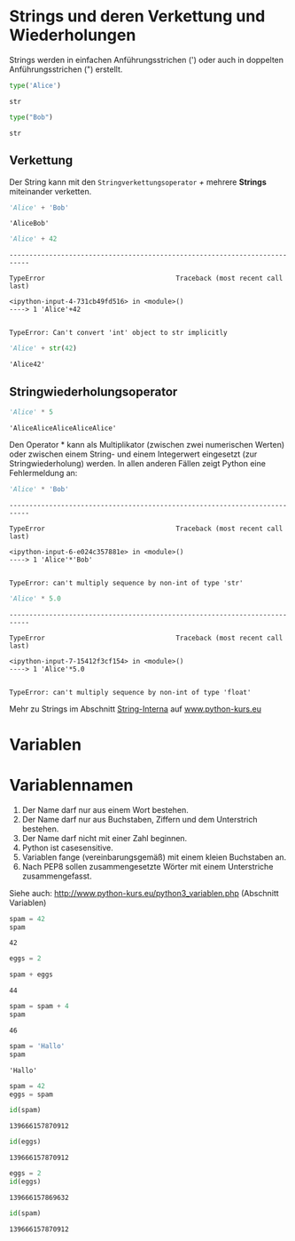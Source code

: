 
# Strings und deren Verkettung und Wiederholungen

Strings werden in einfachen Anführungsstrichen (') oder auch in doppelten Anführungsstrichen (") erstellt.


```python
type('Alice')
```




    str




```python
type("Bob")
```




    str



## Verkettung

Der String kann mit den `Stringverkettungsoperator` _+_ mehrere __Strings__ miteinander verketten.


```python
'Alice' + 'Bob'
```




    'AliceBob'




```python
'Alice' + 42
```


    ---------------------------------------------------------------------------

    TypeError                                 Traceback (most recent call last)

    <ipython-input-4-731cb49fd516> in <module>()
    ----> 1 'Alice'+42
    

    TypeError: Can't convert 'int' object to str implicitly



```python
'Alice' + str(42)
```




    'Alice42'



## Stringwiederholungsoperator


```python
'Alice' * 5
```




    'AliceAliceAliceAliceAlice'



Den Operator * kann als Multiplikator (zwischen zwei numerischen Werten) oder zwischen einem String- und einem Integerwert eingesetzt (zur Stringwiederholung) werden. In allen anderen Fällen zeigt Python eine Fehlermeldung an:


```python
'Alice' * 'Bob'
```


    ---------------------------------------------------------------------------

    TypeError                                 Traceback (most recent call last)

    <ipython-input-6-e024c357881e> in <module>()
    ----> 1 'Alice'*'Bob'
    

    TypeError: can't multiply sequence by non-int of type 'str'



```python
'Alice' * 5.0
```


    ---------------------------------------------------------------------------

    TypeError                                 Traceback (most recent call last)

    <ipython-input-7-15412f3cf154> in <module>()
    ----> 1 'Alice'*5.0
    

    TypeError: can't multiply sequence by non-int of type 'float'


 Mehr zu Strings im Abschnitt [String-Interna](http://www.python-kurs.eu/python3_variablen.php) auf www.python-kurs.eu

# Variablen

# Variablennamen

1. Der Name darf nur aus einem Wort bestehen.
2. Der Name darf nur aus Buchstaben, Ziffern und dem Unterstrich bestehen.
3. Der Name darf nicht mit einer Zahl beginnen.
4. Python ist casesensitive.
5. Variablen fange (vereinbarungsgemäß) mit einem kleien Buchstaben an.
6. Nach PEP8 sollen zusammengesetzte Wörter mit einem Unterstriche zusammengefasst.

Siehe auch: http://www.python-kurs.eu/python3_variablen.php (Abschnitt Variablen)


```python
spam = 42
spam
```




    42




```python
eggs = 2
```


```python
spam + eggs
```




    44




```python
spam = spam + 4
spam
```




    46




```python
spam = 'Hallo'
spam
```




    'Hallo'




```python
spam = 42
eggs = spam
```


```python
id(spam)
```




    139666157870912




```python
id(eggs)
```




    139666157870912




```python
eggs = 2
id(eggs)
```




    139666157869632




```python
id(spam)
```




    139666157870912


